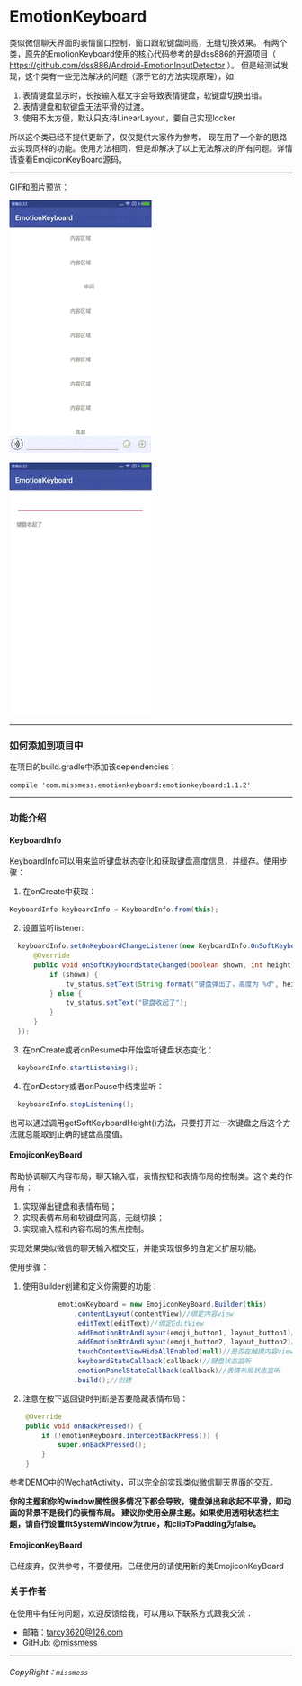 # EmotionKeyboard

   类似微信聊天界面的表情窗口控制，窗口跟软键盘同高，无缝切换效果。
   有两个类，原先的EmotionKeyboard使用的核心代码参考的是dss886的开源项目（ https://github.com/dss886/Android-EmotionInputDetector ）。
   但是经测试发现，这个类有一些无法解决的问题（源于它的方法实现原理），如
   <ol>
   <li>表情键盘显示时，长按输入框文字会导致表情键盘，软键盘切换出错。</li>
   <li>表情键盘和软键盘无法平滑的过渡。</li>
   <li>使用不太方便，默认只支持LinearLayout，要自己实现locker</li>
   </ol>
   所以这个类已经不提供更新了，仅仅提供大家作为参考。
   现在用了一个新的思路去实现同样的功能。使用方法相同，但是却解决了以上无法解决的所有问题。详情请查看EmojiconKeyBoard源码。
  
  
---
  GIF和图片预览：

  ![gif](https://raw.githubusercontent.com/missmess/EmotionKeyboard/master/raw/sample.gif)
  
  ![gif](https://raw.githubusercontent.com/missmess/EmotionKeyboard/master/raw/sample2.gif)

---

### 如何添加到项目中

在项目的build.gradle中添加该dependencies：

  `
    compile 'com.missmess.emotionkeyboard:emotionkeyboard:1.1.2'
  `

---

### 功能介绍

#### KeyboardInfo
  
  KeyboardInfo可以用来监听键盘状态变化和获取键盘高度信息，并缓存。使用步骤：
  
  1. 在onCreate中获取：
  ```java
  KeyboardInfo keyboardInfo = KeyboardInfo.from(this);
  ```
  
  2. 设置监听listener:
  ```java
    keyboardInfo.setOnKeyboardChangeListener(new KeyboardInfo.OnSoftKeyboardChangeListener() {
		@Override
		public void onSoftKeyboardStateChanged(boolean shown, int height) {
			if (shown) {
				tv_status.setText(String.format("键盘弹出了，高度为 %d", height));
			} else {
				tv_status.setText("键盘收起了");
			}
		}
	});
  ```
  
  3. 在onCreate或者onResume中开始监听键盘状态变化：
  ```java
    keyboardInfo.startListening();
  ```
  
  4. 在onDestory或者onPause中结束监听：
  ```java
    keyboardInfo.stopListening();
  ```
  
  也可以通过调用getSoftKeyboardHeight()方法，只要打开过一次键盘之后这个方法就总能取到正确的键盘高度值。
  
#### EmojiconKeyBoard

  帮助协调聊天内容布局，聊天输入框，表情按钮和表情布局的控制类。这个类的作用有：
  
  1. 实现弹出键盘和表情布局；
  2. 实现表情布局和软键盘同高，无缝切换；
  3. 实现输入框和内容布局的焦点控制。
  
  实现效果类似微信的聊天输入框交互，并能实现很多的自定义扩展功能。
  
  使用步骤：
  1. 使用Builder创建和定义你需要的功能：
  ```java
  			  emotionKeyboard = new EmojiconKeyBoard.Builder(this)
                  .contentLayout(contentView)//绑定内容view
                  .editText(editText)//绑定EditView
                  .addEmotionBtnAndLayout(emoji_button1, layout_button1)//添加第一个表情按钮布局
                  .addEmotionBtnAndLayout(emoji_button2, layout_button2)//第二个
                  .touchContentViewHideAllEnabled(null)//是否在触摸内容view时获取焦点隐藏键盘
                  .keyboardStateCallback(callback)//键盘状态监听
                  .emotionPanelStateCallback(callback)//表情布局状态监听
                  .build();//创建
  ```
  
  2. 注意在按下返回键时判断是否要隐藏表情布局：
  ```java
      @Override
      public void onBackPressed() {
          if (!emotionKeyboard.interceptBackPress()) {
              super.onBackPressed();
          }
      }
  ```
  
  参考DEMO中的WechatActivity，可以完全的实现类似微信聊天界面的交互。
  
  <b>你的主题和你的window属性很多情况下都会导致，键盘弹出和收起不平滑，即动画的背景不是我们的表情布局。
  建议你使用全屏主题。如果使用透明状态栏主题，请自行设置fitSystemWindow为true，和clipToPadding为false。</b>
  
#### EmojiconKeyBoard

  已经废弃，仅供参考，不要使用。已经使用的请使用新的类EmojiconKeyBoard
  
### 关于作者
在使用中有任何问题，欢迎反馈给我，可以用以下联系方式跟我交流：

* 邮箱：<tarcy3620@126.com>
* GitHub: [@missmess](https://github.com/missmess)

---

###### CopyRight：`missmess`